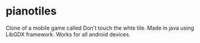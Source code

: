 # pianotiles
Clone of a mobile game called Don't touch the whte tile. Made in java using LibGDX framework. Works for all android devices.
